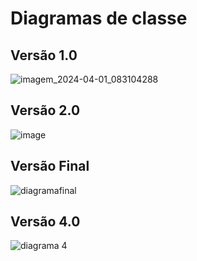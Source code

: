 # Diagramas de classe

## Versão 1.0
![imagem_2024-04-01_083104288](https://github.com/pucmg-aulas/projeto01-turmag2-mamonas-da-terra-media/assets/113954562/6674d282-4b76-4e11-8bfd-74f1f4d4b4b5)

## Versão 2.0
![image](https://github.com/pucmg-aulas/projeto01-turmag2-mamonas-da-terra-media/assets/65373363/a69613ce-68e0-4827-b7ec-a52b5596606e)

## Versão Final
![diagramafinal](https://github.com/pucmg-aulas/projeto01-turmag2-mamonas-da-terra-media/assets/65373363/95a71065-3387-4cfd-a6a5-3afbe397caaa)

## Versão 4.0
![diagrama 4](https://github.com/pucmg-aulas/projeto01-turmag2-mamonas-da-terra-media/assets/65373363/430774d6-a0f8-40b4-9165-ae4be282c7b7)

